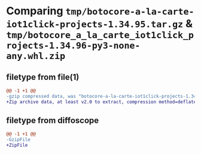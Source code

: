 # Comparing `tmp/botocore-a-la-carte-iot1click-projects-1.34.95.tar.gz` & `tmp/botocore_a_la_carte_iot1click_projects-1.34.96-py3-none-any.whl.zip`

## filetype from file(1)

```diff
@@ -1 +1 @@
-gzip compressed data, was "botocore-a-la-carte-iot1click-projects-1.34.95.tar", last modified: Wed May  1 01:06:20 2024, max compression
+Zip archive data, at least v2.0 to extract, compression method=deflate
```

## filetype from diffoscope

```diff
@@ -1 +1 @@
-GzipFile
+ZipFile
```

